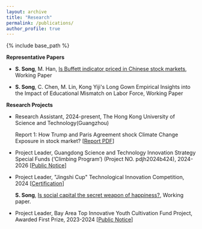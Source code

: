 ```yaml
---
layout: archive	
title: "Research"
permalink: /publications/
author_profile: true	  
---
```


{% include base_path %}

**Representative Papers**

- **S. Song**, M. Han, [Is Buffett indicator priced in Chinese stock markets]({{site.url}}/file/paper1.pdf), Working Paper

- **S. Song**, C. Chen, M. Lin, Kong Yiji's Long Gown Empirical Insights into the Impact of Educational Mismatch on Labor Force, Working Paper


**Research Projects**

- Research Assistant, 2024-present, The Hong Kong University of Science and Technology(Guangzhou)

  Report 1: How Trump and Paris Agreement shock Climate Change Exposure in stock market? [[Report PDF]({{site.url}}/file/Rea_report1.pdf)]

-  Project Leader, Guangdong Science and Technology Innovation Strategy Special Funds (‘Climbing Program’) (Project NO. pdjh2024b424), 2024-2026 [[Public Notice]({{site.url}}/file/Res_Climbing.pdf)]

-  Project Leader, "Jingshi Cup" Technological Innovation Competition, 2024 [[Certification]({{site.url}}/file/Jingshi_cup.pdf)]

   **S. Song**,  [Is social capital  the  secret weapon of happiness?]({{site.url}}/file/paper2.pdf), Working paper.

-  Project Leader, Bay Area Top Innovative Youth Cultivation Fund Project, Awarded First Prize, 2023-2024 [[Public Notice](https://bibs.bnu.edu.cn/news/notice/d0538048ad62427e969045a64a8e2ad1.htm)]
